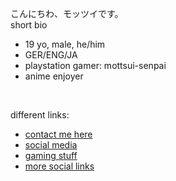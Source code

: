 こんにちわ、モッツイです。 </br>
short bio </br>
-   19 yo, male, he/him
-   GER/ENG/JA
-   playstation gamer: mottsui-senpai
-   anime enjoyer
<br>

different links:
-   <a href="https://github.com/mottsui-senpai/aboutme/blob/main/contact.md"> contact me here </a>
-   <a href="https://github.com/mottsui-senpai/aboutme/blob/main/social.md"> social media </a>
-   <a href="https://github.com/mottsui-senpai/aboutme/blob/main/gaming.md"> gaming stuff </a>
-   <a href="https://my.bio/mottsui-senpai"> more social links </a>
<br>
